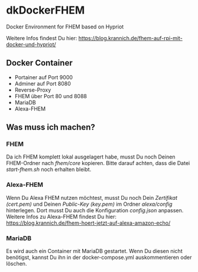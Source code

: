 # dkDockerFHEM
Docker Environment for FHEM based on Hypriot

Weitere Infos findest Du hier:
https://blog.krannich.de/fhem-auf-rpi-mit-docker-und-hypriot/

## Docker Container
- Portainer auf Port 9000
- Adminer auf Port 8080
- Reverse-Proxy
- FHEM über Port 80 und 8088
- MariaDB
- Alexa-FHEM

## Was muss ich machen?

### FHEM
Da ich FHEM komplett lokal ausgelagert habe, musst Du noch Deinen FHEM-Ordner nach *fhem/core* kopieren.
Bitte darauf achten, dass die Datei *start-fhem.sh* noch erhalten bleibt.

### Alexa-FHEM
Wenn Du Alexa FHEM nutzen möchtest, musst Du noch Dein *Zertifikat (cert.pem)* und Deinen *Public-Key (key.pem)* im Ordner *alexa/config* hinterlegen.
Dort musst Du auch die Konfiguration *config.json* anpassen.
Weitere Infos zu Alexa-FHEM findest Du hier:
https://blog.krannich.de/fhem-hoert-jetzt-auf-alexa-amazon-echo/

### MariaDB
Es wird auch ein Container mit MariaDB gestartet. Wenn Du diesen nicht benötigst, kannst Du ihn in der docker-compose.yml auskommentieren oder löschen.
